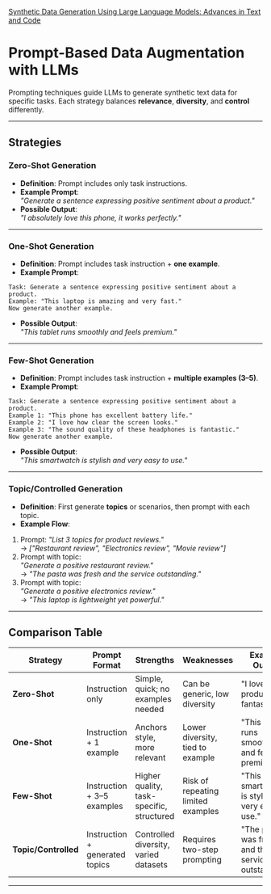 
[Synthetic Data Generation Using Large Language Models: Advances in Text and Code](https://arxiv.org/pdf/2503.14023)
# Prompt-Based Data Augmentation with LLMs

Prompting techniques guide LLMs to generate synthetic text data for specific tasks. Each strategy balances **relevance**, **diversity**, and **control** differently.

---

## Strategies

### Zero-Shot Generation
- **Definition**: Prompt includes only task instructions.  
- **Example Prompt**:  
  *"Generate a sentence expressing positive sentiment about a product."*  
- **Possible Output**:  
  *"I absolutely love this phone, it works perfectly."*  

---

### One-Shot Generation
- **Definition**: Prompt includes task instruction + **one example**.  
- **Example Prompt**:  
```
Task: Generate a sentence expressing positive sentiment about a product.
Example: "This laptop is amazing and very fast."
Now generate another example.
```

- **Possible Output**:  
*"This tablet runs smoothly and feels premium."*  

---

### Few-Shot Generation
- **Definition**: Prompt includes task instruction + **multiple examples (3–5)**.  
- **Example Prompt**:  

```
Task: Generate a sentence expressing positive sentiment about a product.
Example 1: "This phone has excellent battery life."
Example 2: "I love how clear the screen looks."
Example 3: "The sound quality of these headphones is fantastic."
Now generate another example.
```

- **Possible Output**:  
*"This smartwatch is stylish and very easy to use."*  

---

### Topic/Controlled Generation
- **Definition**: First generate **topics** or scenarios, then prompt with each topic.  
- **Example Flow**:  
1. Prompt: *"List 3 topics for product reviews."*  
   → *["Restaurant review", "Electronics review", "Movie review"]*  
2. Prompt with topic:  
   *"Generate a positive restaurant review."*  
   → *"The pasta was fresh and the service outstanding."*  
3. Prompt with topic:  
   *"Generate a positive electronics review."*  
   → *"This laptop is lightweight yet powerful."*  

---

## Comparison Table

| Strategy                | Prompt Format | Strengths | Weaknesses | Example Output |
|--------------------------|---------------|-----------|-------------|----------------|
| **Zero-Shot**            | Instruction only | Simple, quick; no examples needed | Can be generic, low diversity | "I love this product, it’s fantastic." |
| **One-Shot**             | Instruction + 1 example | Anchors style, more relevant | Lower diversity, tied to example | "This tablet runs smoothly and feels premium." |
| **Few-Shot**             | Instruction + 3–5 examples | Higher quality, task-specific, structured | Risk of repeating limited examples | "This smartwatch is stylish and very easy to use." |
| **Topic/Controlled**     | Instruction + generated topics | Controlled diversity, varied datasets | Requires two-step prompting | "The pasta was fresh and the service outstanding." |

---
